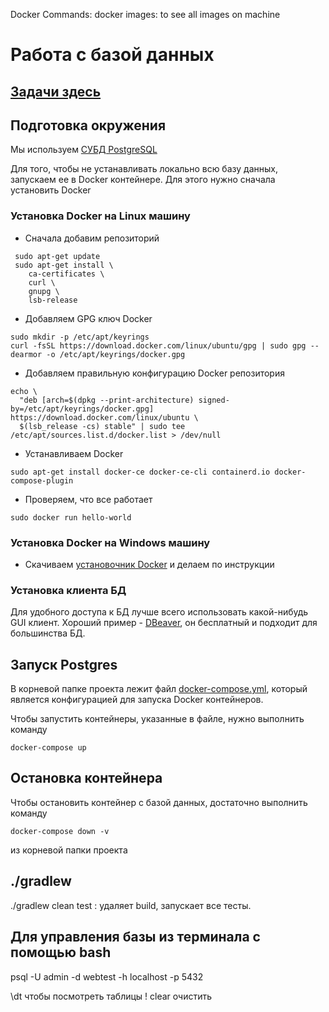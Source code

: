 Docker
    Commands:
        docker images: to see all images on machine

# Работа с базой данных

## [Задачи здесь](./tasks/database.md)

## Подготовка окружения

Мы используем [СУБД PostgreSQL](https://www.postgresql.org/)

Для того, чтобы не устанавливать локально всю базу данных, запускаем ее в Docker контейнере.
Для этого нужно сначала установить Docker

### Установка Docker на Linux машину

* Сначала добавим репозиторий
```shell
 sudo apt-get update
 sudo apt-get install \
    ca-certificates \
    curl \
    gnupg \
    lsb-release
```
* Добавляем GPG ключ Docker
```shell
sudo mkdir -p /etc/apt/keyrings
curl -fsSL https://download.docker.com/linux/ubuntu/gpg | sudo gpg --dearmor -o /etc/apt/keyrings/docker.gpg
```
* Добавляем правильную конфигурацию Docker репозитория
```shell
echo \
  "deb [arch=$(dpkg --print-architecture) signed-by=/etc/apt/keyrings/docker.gpg] https://download.docker.com/linux/ubuntu \
  $(lsb_release -cs) stable" | sudo tee /etc/apt/sources.list.d/docker.list > /dev/null
```
* Устанавливаем Docker
```shell
sudo apt-get install docker-ce docker-ce-cli containerd.io docker-compose-plugin
```
* Проверяем, что все работает
```shell
sudo docker run hello-world
```

### Установка Docker на Windows машину
* Скачиваем [установочник Docker](https://desktop.docker.com/win/main/amd64/Docker%20Desktop%20Installer.exe) и делаем
  по инструкции

### Установка клиента БД
Для удобного доступа к БД лучше всего использовать какой-нибудь GUI клиент. Хороший пример -
[DBeaver](https://dbeaver.io/download/), он бесплатный и подходит для большинства БД.

## Запуск Postgres
В корневой папке проекта лежит файл [docker-compose.yml](./docker-compose.yml), который является конфигурацией
для запуска Docker контейнеров.

Чтобы запустить контейнеры, указанные в файле, нужно выполнить команду
```shell
docker-compose up
```

## Остановка контейнера
Чтобы остановить контейнер с базой данных, достаточно выполнить команду
```shell
docker-compose down -v
```
из корневой папки проекта

## ./gradlew 
./gradlew clean test : удаляет build, запускает все тесты.

## Для управления базы из терминала с помощью bash
psql -U admin -d webtest -h localhost -p 5432

\dt чтобы посмотреть таблицы
\! clear очистить